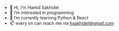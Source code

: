 - 👋 Hi, I’m Hamid Sakhidel
- 👀 I’m interested in programming
- 🌱 I’m currently learning Python & React
- 📫 every on can reach me via hsakhidel@gmail.com 

<!---
hsakhidel/hsakhidel is a ✨ special ✨ repository because its `README.md` (this file) appears on your GitHub profile.
You can click the Preview link to take a look at your changes.
--->
